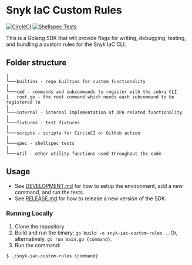 # Snyk IaC Custom Rules

[![CircleCI](https://circleci.com/gh/snyk/snyk-iac-custom-rules/tree/develop.svg?style=svg&circle-token=5597b9f0189554f754f38400cbe9d8f8b334c72a)](https://circleci.com/gh/snyk/snyk-iac-custom-rules/tree/develop) [![Shellspec Tests](https://github.com/snyk/snyk-iac-custom-rules/actions/workflows/main.yml/badge.svg)](https://github.com/snyk/snyk-iac-custom-rules/actions/workflows/main.yml)

This is a Golang SDK that will provide flags for writing, debugging, testing, and bundling a custom rules for the Snyk IaC CLI.


## Folder structure
```
│   
└───builtins - rego builtins for custom functionality
│
└───cmd - commands and subcommands to register with the cobra CLI  
│   root.go - the root command which needs each subcommand to be registered to
│
└───internal - internal implementation of OPA related functionality
│   
└───fixtures - test fixtures
│   
└───scripts - scripts for CircleCI or GitHub action
│   
└───spec - shellspec tests
│   
└───util - other utility functions used throughout the code
```

## Usage

* See [DEVELOPMENT.md](DEVELOPMENT.md) for how to setup the environment, add a new command, and run the tests.
* See [RELEASE.md](RELEASE.md) for how to release a new version of the SDK.

### Running Locally

1. Clone the repository
2. Build and run the binary: `go build -o snyk-iac-custom-rules .`. Or, alternatively, `go run main.go {command}`.
3. Run the command:
```
$ ./snyk-iac-custom-rules {command}
```
